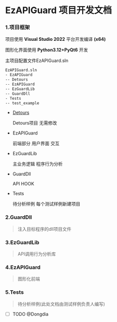 # EzAPIGuard 项目开发文档

### 1.项目框架

项目使用 **Visual Studio 2022** 平台开发编译 **(x64)**

图形化界面使用 **Python3.12+PyQt6** 开发

主项目配置文件EzAPIGuard.sln

```bash
EzAPIGuard.sln
- EzAPIGuard
-- Detours
-- EzAPIGuard
-- EzGuardLib
-- GuardDll
- Tests
-- test_example
```

- [Detours](https://github.com/microsoft/Detours)
  
  Detours项目 无需修改

- EzAPIGuard
  
  前端部分 用户界面 交互

- EzGuardLib
  
  主业务逻辑 程序行为分析

- GuardDll
  
  API HOOK

- Tests
  
  待分析样例 每个测试样例新建项目

### 2.GuardDll

> 注入目标程序的dll项目文件

### 3.EzGuardLib

> API调用行为分析库

### 4.EzAPIGuard

> 图形化前端

### 5.Tests

> 待分析样例(此处文档由测试样例负责人编写)

- [ ] TODO @Dongdia
